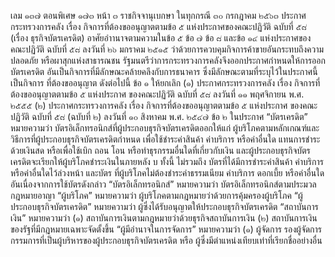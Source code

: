 เลม ๑๓๗ ตอนพิเศษ ๑๗๓
หน้า ๓
ราชกิจจานุเบกษา
ในทุกกรณี
๓๐ กรกฎาคม ๒๕๖๓
ประกาศกระทรวงการคลัง
เรื่อง กิจการที่ต้องขออนุญาตตามข้อ ๕ แห่งประกาศของคณะปฏิวัติ ฉบับที่ ๕๘
(เรื่อง ธุรกิจบัตรเครดิต)
อาศัยอำานาจตามความในข้อ ๕ ข้อ ๗ ข้อ ๘ และข้อ ๑๔ แห่งประกาศของคณะปฏิวัติ
ฉบับที่ ๕๘ ลงวันที่ ๒๖ มกราคม ๒๕๑๕ ว่าด้วยการควบคุมกิจการค้าขายอันกระทบถึงความปลอดภัย
หรือผาสุกแห่งสาธารณชน รัฐมนตรีว่าการกระทรวงการคลังจึงออกประกาศกำหนดให้การออกบัตรเครดิต
อันเป็นกิจการที่มีลักษณะคล้ายคลึงกับการธนาคาร ซึ่งมีลักษณะตามที่ระบุไว้ในประกาศนี้ เป็นกิจการ
ที่ต้องขออนุญาต ดังต่อไปนี้
ข้อ ๑ ให้ยกเลิก
(๑) ประกาศกระทรวงการคลัง เรื่อง กิจการที่ต้องขออนุญาตตามข้อ ๕ แห่งประกาศ
ของคณะปฏิวัติ ฉบับที่ ๕๘ ลงวันที่ ๑๑ พฤศจิกายน พ.ศ. ๒๕๕๕
(๒) ประกาศกระทรวงการคลัง เรื่อง กิจการที่ต้องขออนุญาตตามข้อ ๕ แห่งประกาศ
ของคณะปฏิวัติ ฉบับที่ ๕๘ (ฉบับที่ ๒) ลงวันที่ ๑๐ สิงหาคม พ.ศ. ๒๕๔๗
ข้อ ๒ ในประกาศ
“บัตรเครดิต” หมายความว่า บัตรอิเล็กทรอนิกส์ที่ผู้ประกอบธุรกิจบัตรเครดิตออกให้แก่
ผู้บริโภคตามหลักเกณฑ์และวิธีการที่ผู้ประกอบธุรกิจบัตรเครดิตกำหนด เพื่อใช้ชำระค่าสินค้า ค่าบริการ
หรือค่าอื่นใด แทนการชำระด้วยเงินสด หรือเพื่อใช้เบิก ถอน โอน หรือทำธุรกรรมอื่นใดที่เกี่ยวกับเงิน
และผู้ประกอบธุรกิจบัตรเครดิตจะเรียกให้ผู้บริโภคชำระเงินในภายหลัง
บ
ทั้งนี้ ไม่รวมถึง บัตรที่ได้มีการชำระค่าสินค้า ค่าบริการ หรือค่าอื่นใดไว้ล่วงหน้า และบัตร
ที่ผู้บริโภคไม่ต้องชำระค่าธรรมเนียม ค่าบริการ ดอกเบี้ย หรือค่าอื่นใด อันเนื่องจากการใช้บัตรดังกล่าว
“บัตรอิเล็กทรอนิกส์” หมายความว่า บัตรอิเล็กทรอนิกส์ตามประมวลกฎหมายอาญา
“ผู้บริโภค” หมายความว่า ผู้บริโภคตามกฎหมายว่าด้วยการคุ้มครองผู้บริโภค
“ผู้ประกอบธุรกิจบัตรเครดิต” หมายความว่า ผู้ซึ่งได้รับอนุญาตให้ประกอบธุรกิจบัตรเครดิต
“สถาบันการเงิน” หมายความว่า
(๑) สถาบันการเงินตามกฎหมายว่าด้วยธุรกิจสถาบันการเงิน
(๒) สถาบันการเงินของรัฐที่มีกฎหมายเฉพาะจัดตั้งขึ้น
“ผู้มีอำนาจในการจัดการ” หมายความว่า
(๑) ผู้จัดการ รองผู้จัดการ กรรมการที่เป็นผู้บริหารของผู้ประกอบธุรกิจบัตรเครดิต หรือ
ผู้ซึ่งมีตำแหน่งเทียบเท่าที่เรียกชื่ออย่างอื่น
